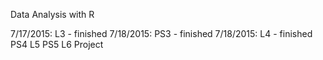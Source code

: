 Data Analysis with R

7/17/2015: L3 - finished
7/18/2015: PS3 - finished
7/18/2015: L4 - finished
PS4
L5
PS5
L6
Project
